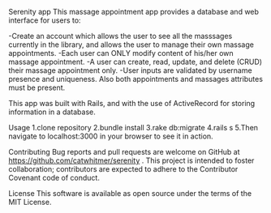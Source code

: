 Serenity app 
This massage appointment app provides a database and web interface for users to:

-Create an account which allows the user to see all the masssages currently in the library, and allows the user to manage their own massage appointments. -Each user can ONLY modify content of his/her own massage appointment. -A user can create, read, update, and delete (CRUD) their massage appointment only. -User inputs are validated by username presence and uniqueness. Also both appointments and massages attributes must be present.

This app was built with Rails, and with the use of ActiveRecord for storing information in a database.

Usage 1.clone repository 2.bundle install 3.rake db:migrate 4.rails s 5.Then navigate to localhost:3000 in your browser to see it in action.

Contributing Bug reports and pull requests are welcome on GitHub at https://github.com/catwhitmer/serenity . This project is intended to foster collaboration; contributors are expected to adhere to the Contributor Covenant code of conduct.

License This software is available as open source under the terms of the MIT License.